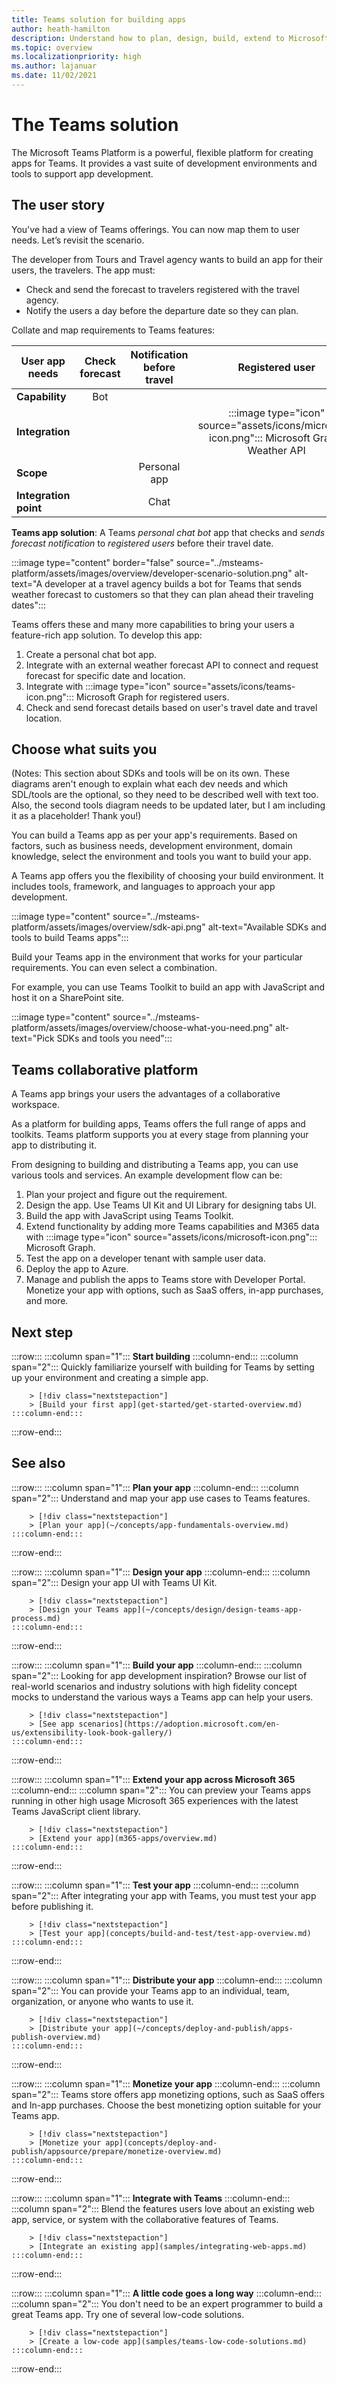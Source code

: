 ```yaml
---
title: Teams solution for building apps
author: heath-hamilton
description: Understand how to plan, design, build, extend to Microsoft 365, test, distribute, monetize, and integrate your app with Teams.
ms.topic: overview
ms.localizationpriority: high
ms.author: lajanuar
ms.date: 11/02/2021
---
```

# The Teams solution

The Microsoft Teams Platform is a powerful, flexible platform for creating apps for Teams. It provides a vast suite of development environments and tools to support app development.

## The user story

You've had a view of Teams offerings. You can now map them to user needs. Let’s revisit the scenario.

The developer from Tours and Travel agency wants to build an app for their users, the travelers. The app must:

- Check and send the forecast to travelers registered with the travel agency.
- Notify the users a day before the departure date so they can plan.

Collate and map requirements to Teams features:

| User app needs | Check forecast | Notification before travel | Registered user |
| --- |:---:|:---:|:---:|
| **Capability** | Bot | &nbsp; | &nbsp; |
| **Integration** | &nbsp; | &nbsp; | :::image type="icon" source="assets/icons/microsoft-icon.png"::: Microsoft Graph, Weather API |
| **Scope** | &nbsp; | Personal app | &nbsp; |
| **Integration point** | &nbsp; | Chat | &nbsp; |

**Teams app solution**: A Teams *personal chat bot* app that checks and *sends forecast notification* to *registered users* before their travel date.

:::image type="content" border="false" source="../msteams-platform/assets/images/overview/developer-scenario-solution.png" alt-text="A developer at a travel agency builds a bot for Teams that sends weather forecast to customers so that they can plan ahead their traveling dates":::

Teams offers these and many more capabilities to bring your users a feature-rich app solution. To develop this app:

1. Create a personal chat bot app.
1. Integrate with an external weather forecast API to connect and request forecast for specific date and location.
1. Integrate with :::image type="icon" source="assets/icons/teams-icon.png"::: Microsoft Graph for registered users.
1. Check and send forecast details based on user's travel date and travel location.

## Choose what suits you

(Notes: This section about SDKs and tools will be on its own. These diagrams aren't enough to explain what each dev needs and which SDL/tools are the optional, so they need to be described well with text too. Also, the second tools diagram needs to be updated later, but I am including it as a placeholder! Thank you!)

You can build a Teams app as per your app's requirements. Based on factors, such as business needs, development environment, domain knowledge, select the environment and tools you want to build your app.

A Teams app offers you the flexibility of choosing your build environment. It includes tools, framework, and languages to approach your app development.

:::image type="content" source="../msteams-platform/assets/images/overview/sdk-api.png" alt-text="Available SDKs and tools to build Teams apps":::

Build your Teams app in the environment that works for your particular requirements. You can even select a combination.

For example, you can use Teams Toolkit to build an app with JavaScript and host it on a SharePoint site.

:::image type="content" source="../msteams-platform/assets/images/overview/choose-what-you-need.png" alt-text="Pick SDKs and tools you need":::

## Teams collaborative platform

A Teams app brings your users the advantages of a collaborative workspace.

As a platform for building apps, Teams offers the full range of apps and toolkits. Teams platform supports you at every stage from planning your app to distributing it.

From designing to building and distributing a Teams app, you can use various tools and services. An example development flow can be:

1. Plan your project and figure out the requirement.
1. Design the app. Use Teams UI Kit and UI Library for designing tabs UI.
1. Build the app with JavaScript using Teams Toolkit.
1. Extend functionality by adding more Teams capabilities and M365 data with :::image type="icon" source="assets/icons/microsoft-icon.png"::: Microsoft Graph.
1. Test the app on a developer tenant with sample user data.
1. Deploy the app to Azure.
1. Manage and publish the apps to Teams store with Developer Portal. Monetize your app with options, such as SaaS offers, in-app purchases, and more.

## Next step

:::row:::
    :::column span="1":::
        **Start building**
    :::column-end:::
    :::column span="2":::
        Quickly familiarize yourself with building for Teams by setting up your environment and creating a simple app.

        > [!div class="nextstepaction"]
        > [Build your first app](get-started/get-started-overview.md)
    :::column-end:::
:::row-end:::

## See also

:::row:::
    :::column span="1":::
        **Plan your app**
    :::column-end:::
    :::column span="2":::
        Understand and map your app use cases to Teams features.

        > [!div class="nextstepaction"]
        > [Plan your app](~/concepts/app-fundamentals-overview.md)
    :::column-end:::
:::row-end:::

:::row:::
    :::column span="1":::
        **Design your app**
    :::column-end:::
    :::column span="2":::
        Design your app UI with Teams UI Kit.

        > [!div class="nextstepaction"]
        > [Design your Teams app](~/concepts/design/design-teams-app-process.md)
    :::column-end:::
:::row-end:::

:::row:::
    :::column span="1":::
        **Build your app**
    :::column-end:::
    :::column span="2":::
        Looking for app development inspiration? Browse our list of real-world scenarios and industry solutions with high fidelity concept mocks to understand the various ways a Teams app can help your users.

        > [!div class="nextstepaction"]
        > [See app scenarios](https://adoption.microsoft.com/en-us/extensibility-look-book-gallery/)
    :::column-end:::
:::row-end:::

:::row:::
    :::column span="1":::
        **Extend your app across Microsoft 365**
    :::column-end:::
    :::column span="2":::
You can preview your Teams apps running in other high usage Microsoft 365 experiences with the latest Teams JavaScript client library.

        > [!div class="nextstepaction"]
        > [Extend your app](m365-apps/overview.md)
    :::column-end:::
:::row-end:::

:::row:::
    :::column span="1":::
        **Test your app**
    :::column-end:::
    :::column span="2":::
        After integrating your app with Teams, you must test your app before publishing it.

        > [!div class="nextstepaction"]
        > [Test your app](concepts/build-and-test/test-app-overview.md)
    :::column-end:::
:::row-end:::

:::row:::
    :::column span="1":::
        **Distribute your app**
    :::column-end:::
    :::column span="2":::
        You can provide your Teams app to an individual, team, organization, or anyone who wants to use it.

        > [!div class="nextstepaction"]
        > [Distribute your app](~/concepts/deploy-and-publish/apps-publish-overview.md)
    :::column-end:::
:::row-end:::

:::row:::
    :::column span="1":::
        **Monetize your app**
    :::column-end:::
    :::column span="2":::
        Teams store offers app monetizing options, such as SaaS offers and In-app purchases. Choose the best monetizing option suitable for your Teams app.

        > [!div class="nextstepaction"]
        > [Monetize your app](concepts/deploy-and-publish/appsource/prepare/monetize-overview.md)
    :::column-end:::
:::row-end:::

:::row:::
    :::column span="1":::
        **Integrate with Teams**
    :::column-end:::
    :::column span="2":::
        Blend the features users love about an existing web app, service, or system with the collaborative features of Teams.

        > [!div class="nextstepaction"]
        > [Integrate an existing app](samples/integrating-web-apps.md)
    :::column-end:::
:::row-end:::

:::row:::
    :::column span="1":::
        **A little code goes a long way**
    :::column-end:::
    :::column span="2":::
        You don't need to be an expert programmer to build a great Teams app. Try one of several low-code solutions.

        > [!div class="nextstepaction"]
        > [Create a low-code app](samples/teams-low-code-solutions.md)
    :::column-end:::
:::row-end:::
